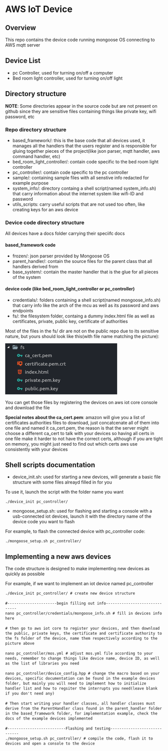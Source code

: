 # AWS IoT Device

## Overview

This repo contains the device code running mongoose OS connecting to AWS mqtt server

## Device List

- pc Controller, used for turning on/off a computer
- Bed room light controller, used for turning on/off light

## Directory structure

**NOTE**: Some directories appear in the source code but are not present on github since they are sensitive files containing things like private key, wifi password, etc

### Repo directory structure

- based_framework/: this is the base code that all devices used, it manages all the handlers that the users register and is responsible for gluing together pieces of the project(like json parser, mqtt handler, aws command handler, etc)
- bed_room_light_controller/: contain code specific to the bed room light controller
- pc_controller/: contain code specific to the pc controller
- sample/: containing sample files with all senstive info redacted for example purpose
- system_info/: directory containg a shell script(named system_info.sh) that carry information about the internet system like wifi-ID and password
- utils_scripts: carry useful scripts that are not used too often, like creating keys for an aws device

### Device code directory structure

All devices have a docs folder carrying their speciifc docs

#### based_framework code

- frozen/: json parser provided by Mongoose OS
- parent_handler/: contain the source files for the parent class that all handlers derived from
- base_system/: contain the master handler that is the glue for all pieces of the system

#### device code (like bed_room_light_controller or pc_controller)

- credentials/: folders containing a shell script(named mongoose_info.sh) that carry info like the arch of the mcu as well as its password and aws endpoints
- fs/: the filesystem folder, containg a dummy index.html file as well as certificates, private, public key, certificate of authorities

Most of the files in the fs/ dir are not on the public repo due to its sensitive nature, but yours should look like this(with file name matching the picture):

![](image/2018-09-01-15-43-08.png)

You can get those files by registering the devices on aws iot core console and download the file

**Special notes about the ca_cert.pem**: amazon will give you a list of certificates authorities files to download, just concatcenate all of them into one file and named it ca_cert.pem, the reason is that the server might choose a different ca_cert to talk with your devices so having all certs in one file make it harder to not have the correct certs, although if you are tight on memory, you might just need to find out which certs aws use consistently with your devices

## Shell scripts documentation

- device_init.sh: used for starting a new devices, will generate a basic file structure with some files alreayd filled in for you

To use it, launch the script with the folder name you want

```shell
./device_init pc_controller/
```

- mongoose_setup.sh: used for flashing and starting a console with a usb-connected iot devices, launch it with the directory name of the device code you want to flash

For example, to flash the connected device with pc_controller code:

```shell
./mongoose_setup.sh pc_controller/
```

## Implementing a new aws devices

The code structure is designed to make implementing new devices as quickly as possible

For example, if we want to implement an iot device named pc_controller

```shell
./device_init pc_controller/ # create new device structure

#----------------------begin filling out info------------------------------
nano pc_controller/credentials/mongoose_info.sh # fill in devices info here

# then go to aws iot core to register your devices, and then download the public, private keys, the certificate and certificate authority to the fs folder of the device, name them respectively according to the picture above

nano pc_controller/mos.yml # adjust mos.yml file according to your needs, remember to change things like device name, device ID, as well as the list of libraries you need

nano pc_controller/device_config.hpp # change the macro based on your devices, specific documentation can be found in the example devices folder, but mainly you will need to implement how to initialize handler list and how to regsiter the interrupts you need(leave blank if you don't need any)

# Then start writing your handler classes, all handler classes must derive from the ParentHandler class found in the parent_handler folder in the based_framework folder, for implementation example, check the docs of the example devices implemented

#--------------------------Flashing and testing-----------------------------
./mongoose_setup.sh pc_controller/ # compile the code, flash it to devices and open a console to the device
```